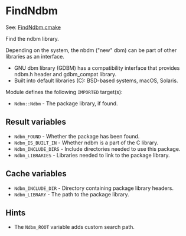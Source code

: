 # FindNdbm

See: [FindNdbm.cmake](https://github.com/petk/php-build-system/tree/master/cmake/cmake/modules/FindNdbm.cmake)

Find the ndbm library.

Depending on the system, the nbdm ("new" dbm) can be part of other libraries as
an interface.

* GNU dbm library (GDBM) has a compatibility interface that provides ndbm.h
  header and gdbm_compat library.
* Built into default libraries (C): BSD-based systems, macOS, Solaris.

Module defines the following `IMPORTED` target(s):

* `Ndbm::Ndbm` - The package library, if found.

## Result variables

* `Ndbm_FOUND` - Whether the package has been found.
* `Ndbm_IS_BUILT_IN` - Whether ndbm is a part of the C library.
* `Ndbm_INCLUDE_DIRS` - Include directories needed to use this package.
* `Ndbm_LIBRARIES` - Libraries needed to link to the package library.

## Cache variables

* `Ndbm_INCLUDE_DIR` - Directory containing package library headers.
* `Ndbm_LIBRARY` - The path to the package library.

## Hints

* The `Ndbm_ROOT` variable adds custom search path.
